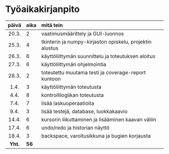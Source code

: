# Työaikakirjanpito

| päivä | aika | mitä tein  |
| :----:|:-----| :-----|
| 20.3. | 2    | vaatimusmäärittely ja GUI-luonnos |
| 25.3. | 4    | tkinterin ja numpy-kirjaston opiskelu, projektin alustus |
| 26.3. | 6    | käyttöliittymän suunnittelu ja toteutuksen aloitus |
| 27.3. | 6    | käyttöliittymän ohjelmointia |
| 28.3. | 2    | toteutettu muutama testi ja coverage-report kuntoon |
| 1.4.  | 3    | käyttöliittymän toteutusta |
| 4.4.  | 8    | kontrollilogiikan toteutusta |
| 7.4.  | 7    | lisää laskuoperaatioita |
| 9.4.  | 3    | lisää testejä, database, luokkakaavio |
| 14.4. | 6    | kursorin liikuttaminen ja lisääminen kaavan väliin |
| 17.4. | 6    | undo/redo ja historian näyttö |
| 18.4. | 3    | backspace, varoitusikkuna ja bugien korjausta |
| **Yht.** | **56** | |
